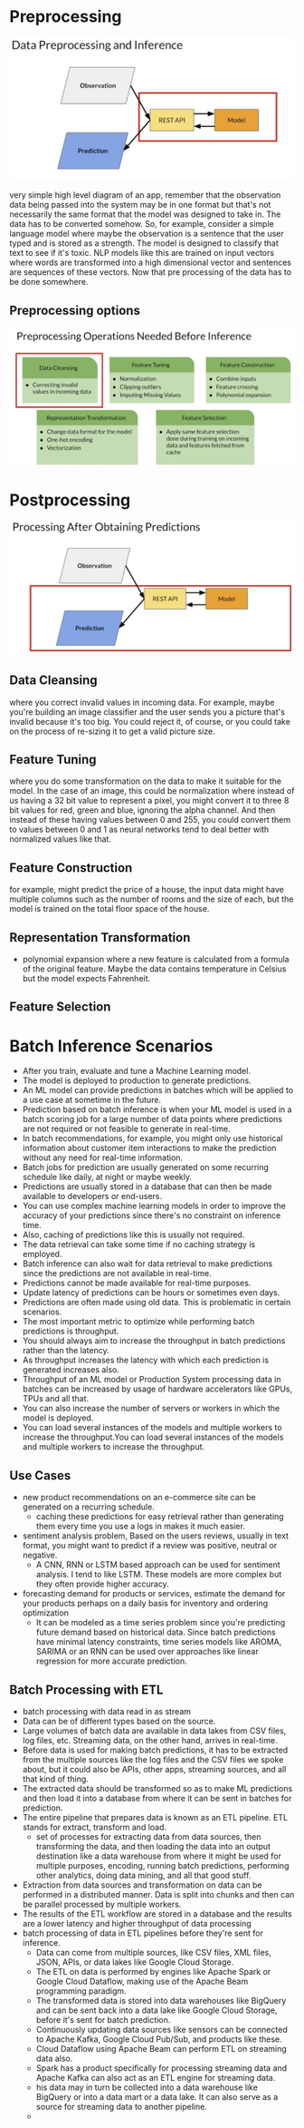 # Preprocessing

![](preprocessing-data.png)

very simple high level diagram of an app, remember that the observation data being passed into the system may be in one format but that's not necessarily the same format that the model was designed to take in. The data has to be converted somehow. So, for example, consider a simple language model where maybe the observation is a sentence that the user typed and is stored as a strength. The model is designed to classify that text to see if it's toxic. NLP models like this are trained on input vectors where words are transformed into a high dimensional vector and sentences are sequences of these vectors. Now that pre processing of the data has to be done somewhere.

## Preprocessing options

![](pre-proc-opt.png)

# Postprocessing

![](postprocessing.png)

## Data Cleansing
where you correct invalid values in incoming data. For example, maybe you're building an image classifier and the user sends you a picture that's invalid because it's too big. You could reject it, of course, or you could take on the process of re-sizing it to get a valid picture size.

## Feature Tuning
where you do some transformation on the data to make it suitable for the model. In the case of an image, this could be normalization where instead of us having a 32 bit value to represent a pixel, you might convert it to three 8 bit values for red, green and blue, ignoring the alpha channel. And then instead of these having values between 0 and 255, you could convert them to values between 0 and 1 as neural networks tend to deal better with normalized values like that. 

## Feature Construction
for example, might predict the price of a house, the input data might have multiple columns such as the number of rooms and the size of each, but the model is trained on the total floor space of the house. 

## Representation Transformation
- polynomial expansion where a new feature is calculated from a formula of the original feature. Maybe the data contains temperature in Celsius but the model expects Fahrenheit.

## Feature Selection

# Batch Inference Scenarios

- After you train, evaluate and tune a Machine Learning model. 
- The model is deployed to production to generate predictions. 
- An ML model can provide predictions in batches which will be applied to a use case at sometime in the future. 
- Prediction based on batch inference is when your ML model is used in a batch scoring job for a large number of data points where predictions are not required or not feasible to generate in real-time. 
- In batch recommendations, for example, you might only use historical information about customer item interactions to make the prediction without any need for real-time information. 
- Batch jobs for prediction are usually generated on some recurring schedule like daily, at night or maybe weekly.
- Predictions are usually stored in a database that can then be made available to developers or end-users.
- You can use complex machine learning models in order to improve the accuracy of your predictions since there's no constraint on inference time. 
- Also, caching of predictions like this is usually not required.
- The data retrieval can take some time if no caching strategy is employed. 
- Batch inference can also wait for data retrieval to make predictions since the predictions are not available in real-time.
- Predictions cannot be made available for real-time purposes. 
- Update latency of predictions can be hours or sometimes even days.
- Predictions are often made using old data. This is problematic in certain scenarios.
- The most important metric to optimize while performing batch predictions is throughput.
- You should always aim to increase the throughput in batch predictions rather than the latency. 
- As throughput increases the latency with which each prediction is generated increases also. 
- Throughput of an ML model or Production System processing data in batches can be increased by usage of hardware accelerators like GPUs, TPUs and all that. 
- You can also increase the number of servers or workers in which the model is deployed. 
- You can load several instances of the models and multiple workers to increase the throughput.You can load several instances of the models and multiple workers to increase the throughput.

## Use Cases
- new product recommendations on an e-commerce site can be generated on a recurring schedule.
  - caching these predictions for easy retrieval rather than generating them every time you use a logs in makes it much easier.
- sentiment analysis problem, Based on the users reviews, usually in text format, you might want to predict if a review was positive, neutral or negative. 
  - A CNN, RNN or LSTM based approach can be used for sentiment analysis. I tend to like LSTM. These models are more complex but they often provide higher accuracy. 
- forecasting demand for products or services, estimate the demand for your products perhaps on a daily basis for inventory and ordering optimization
  -  It can be modeled as a time series problem since you're predicting future demand based on historical data. Since batch predictions have minimal latency constraints, time series models like AROMA, SARIMA or an RNN can be used over approaches like linear regression for more accurate prediction.

## Batch Processing with ETL
- batch processing with data read in as stream
- Data can be of different types based on the source. 
- Large volumes of batch data are available in data lakes from CSV files, log files, etc. Streaming data, on the other hand, arrives in real-time. 
- Before data is used for making batch predictions, it has to be extracted from the multiple sources like the log files and the CSV files we spoke about, but it could also be APIs, other apps, streaming sources, and all that kind of thing.
- The extracted data should be transformed so as to make ML predictions and then load it into a database from where it can be sent in batches for prediction.
- The entire pipeline that prepares data is known as an ETL pipeline. ETL stands for extract, transform and load.
  - set of processes for extracting data from data sources, then transforming the data, and then loading the data into an output destination like a data warehouse from where it might be used for multiple purposes, encoding, running batch predictions, performing other analytics, doing data mining, and all that good stuff.
- Extraction from data sources and transformation on data can be performed in a distributed manner. Data is split into chunks and then can be parallel processed by multiple workers.
- The results of the ETL workflow are stored in a database and the results are a lower latency and higher throughput of data processing
- batch processing of data in ETL pipelines before they're sent for inference.
  - Data can come from multiple sources, like CSV files, XML files, JSON, APIs, or data lakes like Google Cloud Storage. 
  - The ETL on data is performed by engines like Apache Spark or Google Cloud Dataflow, making use of the Apache Beam programming paradigm.
  - The transformed data is stored into data warehouses like BigQuery and can be sent back into a data lake like Google Cloud Storage, before it's sent for batch prediction.
  - Continuously updating data sources like sensors can be connected to Apache Kafka, Google Cloud Pub/Sub, and products like these.
  - Cloud Dataflow using Apache Beam can perform ETL on streaming data also.
  - Spark has a product specifically for processing streaming data and Apache Kafka can also act as an ETL engine for streaming data. 
  - his data may in turn be collected into a data warehouse like BigQuery or into a data mart or a data lake. It can also serve as a source for streaming data to another pipeline. 
  - 